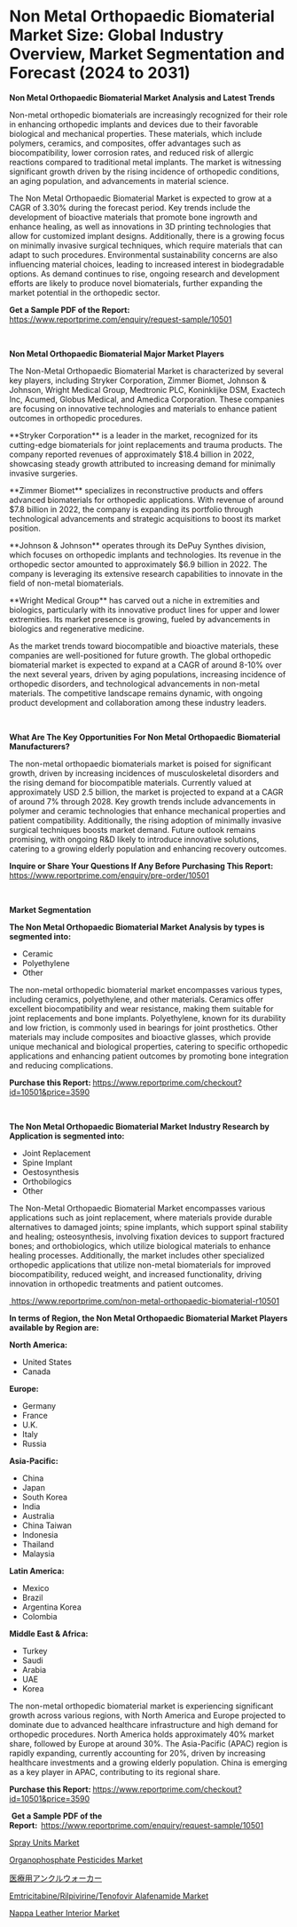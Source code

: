 <p><h1>Non Metal Orthopaedic Biomaterial Market Size: Global Industry Overview, Market Segmentation and Forecast (2024 to 2031)</h1></p><p><strong>Non Metal Orthopaedic Biomaterial Market Analysis and Latest Trends</strong></p>
<p><p>Non-metal orthopedic biomaterials are increasingly recognized for their role in enhancing orthopedic implants and devices due to their favorable biological and mechanical properties. These materials, which include polymers, ceramics, and composites, offer advantages such as biocompatibility, lower corrosion rates, and reduced risk of allergic reactions compared to traditional metal implants. The market is witnessing significant growth driven by the rising incidence of orthopedic conditions, an aging population, and advancements in material science.</p><p>The Non Metal Orthopaedic Biomaterial Market is expected to grow at a CAGR of 3.30% during the forecast period. Key trends include the development of bioactive materials that promote bone ingrowth and enhance healing, as well as innovations in 3D printing technologies that allow for customized implant designs. Additionally, there is a growing focus on minimally invasive surgical techniques, which require materials that can adapt to such procedures. Environmental sustainability concerns are also influencing material choices, leading to increased interest in biodegradable options. As demand continues to rise, ongoing research and development efforts are likely to produce novel biomaterials, further expanding the market potential in the orthopedic sector.</p></p>
<p><strong>Get a Sample PDF of the Report:&nbsp;</strong> <a href="https://www.reportprime.com/enquiry/request-sample/10501">https://www.reportprime.com/enquiry/request-sample/10501</a></p>
<p>&nbsp;</p>
<p><strong>Non Metal Orthopaedic Biomaterial Major Market Players</strong></p>
<p><p>The Non-Metal Orthopaedic Biomaterial Market is characterized by several key players, including Stryker Corporation, Zimmer Biomet, Johnson & Johnson, Wright Medical Group, Medtronic PLC, Koninklijke DSM, Exactech Inc, Acumed, Globus Medical, and Amedica Corporation. These companies are focusing on innovative technologies and materials to enhance patient outcomes in orthopedic procedures.</p><p>**Stryker Corporation** is a leader in the market, recognized for its cutting-edge biomaterials for joint replacements and trauma products. The company reported revenues of approximately $18.4 billion in 2022, showcasing steady growth attributed to increasing demand for minimally invasive surgeries.</p><p>**Zimmer Biomet** specializes in reconstructive products and offers advanced biomaterials for orthopedic applications. With revenue of around $7.8 billion in 2022, the company is expanding its portfolio through technological advancements and strategic acquisitions to boost its market position.</p><p>**Johnson & Johnson** operates through its DePuy Synthes division, which focuses on orthopedic implants and technologies. Its revenue in the orthopedic sector amounted to approximately $6.9 billion in 2022. The company is leveraging its extensive research capabilities to innovate in the field of non-metal biomaterials.</p><p>**Wright Medical Group** has carved out a niche in extremities and biologics, particularly with its innovative product lines for upper and lower extremities. Its market presence is growing, fueled by advancements in biologics and regenerative medicine.</p><p>As the market trends toward biocompatible and bioactive materials, these companies are well-positioned for future growth. The global orthopedic biomaterial market is expected to expand at a CAGR of around 8-10% over the next several years, driven by aging populations, increasing incidence of orthopedic disorders, and technological advancements in non-metal materials. The competitive landscape remains dynamic, with ongoing product development and collaboration among these industry leaders.</p></p>
<p>&nbsp;</p>
<p><strong>What Are The Key Opportunities For Non Metal Orthopaedic Biomaterial Manufacturers?</strong></p>
<p><p>The non-metal orthopaedic biomaterials market is poised for significant growth, driven by increasing incidences of musculoskeletal disorders and the rising demand for biocompatible materials. Currently valued at approximately USD 2.5 billion, the market is projected to expand at a CAGR of around 7% through 2028. Key growth trends include advancements in polymer and ceramic technologies that enhance mechanical properties and patient compatibility. Additionally, the rising adoption of minimally invasive surgical techniques boosts market demand. Future outlook remains promising, with ongoing R&D likely to introduce innovative solutions, catering to a growing elderly population and enhancing recovery outcomes.</p></p>
<p><strong>Inquire or Share Your Questions If Any Before Purchasing This Report:</strong> <a href="https://www.reportprime.com/enquiry/pre-order/10501">https://www.reportprime.com/enquiry/pre-order/10501</a></p>
<p>&nbsp;</p>
<p><strong>Market Segmentation</strong></p>
<p><strong>The Non Metal Orthopaedic Biomaterial Market Analysis by types is segmented into:</strong></p>
<p><ul><li>Ceramic</li><li>Polyethylene</li><li>Other</li></ul></p>
<p><p>The non-metal orthopedic biomaterial market encompasses various types, including ceramics, polyethylene, and other materials. Ceramics offer excellent biocompatibility and wear resistance, making them suitable for joint replacements and bone implants. Polyethylene, known for its durability and low friction, is commonly used in bearings for joint prosthetics. Other materials may include composites and bioactive glasses, which provide unique mechanical and biological properties, catering to specific orthopedic applications and enhancing patient outcomes by promoting bone integration and reducing complications.</p></p>
<p><strong>Purchase this Report:&nbsp;</strong><a href="https://www.reportprime.com/checkout?id=10501&price=3590">https://www.reportprime.com/checkout?id=10501&price=3590</a></p>
<p>&nbsp;</p>
<p><strong>The Non Metal Orthopaedic Biomaterial Market Industry Research by Application is segmented into:</strong></p>
<p><ul><li>Joint Replacement</li><li>Spine Implant</li><li>Oestosynthesis</li><li>Orthobilogics</li><li>Other</li></ul></p>
<p><p>The Non-Metal Orthopaedic Biomaterial Market encompasses various applications such as joint replacement, where materials provide durable alternatives to damaged joints; spine implants, which support spinal stability and healing; osteosynthesis, involving fixation devices to support fractured bones; and orthobiologics, which utilize biological materials to enhance healing processes. Additionally, the market includes other specialized orthopedic applications that utilize non-metal biomaterials for improved biocompatibility, reduced weight, and increased functionality, driving innovation in orthopedic treatments and patient outcomes.</p></p>
<p><a href="https://www.reportprime.com/non-metal-orthopaedic-biomaterial-r10501">&nbsp;https://www.reportprime.com/non-metal-orthopaedic-biomaterial-r10501</a></p>
<p><strong>In terms of Region, the Non Metal Orthopaedic Biomaterial Market Players available by Region are:</strong></p>
<p>
    <p> <strong> North America: </strong>
        <ul>
            <li>United States</li>
            <li>Canada</li>
        </ul>
        </p> 
    <p> <strong> Europe: </strong>
        <ul>
            <li>Germany</li>
            <li>France</li>
            <li>U.K.</li>
            <li>Italy</li>
            <li>Russia</li>
        </ul>
        </p> 
    <p> <strong> Asia-Pacific: </strong>
        <ul>
            <li>China</li>
            <li>Japan</li>
            <li>South Korea</li>
            <li>India</li>
            <li>Australia</li>
            <li>China Taiwan</li>
            <li>Indonesia</li>
            <li>Thailand</li>
            <li>Malaysia</li>
        </ul>
        </p> 
    <p> <strong> Latin America: </strong>
        <ul>
            <li>Mexico</li>
            <li>Brazil</li>
            <li>Argentina Korea</li>
            <li>Colombia</li>
        </ul>
        </p> 
    <p> <strong> Middle East & Africa: </strong>
        <ul>
            <li>Turkey</li>
            <li>Saudi</li>
            <li>Arabia</li>
            <li>UAE</li>
            <li>Korea</li>
        </ul>
    </p>
    </p>
<p><p>The non-metal orthopedic biomaterial market is experiencing significant growth across various regions, with North America and Europe projected to dominate due to advanced healthcare infrastructure and high demand for orthopedic procedures. North America holds approximately 40% market share, followed by Europe at around 30%. The Asia-Pacific (APAC) region is rapidly expanding, currently accounting for 20%, driven by increasing healthcare investments and a growing elderly population. China is emerging as a key player in APAC, contributing to its regional share.</p></p>
<p><strong>Purchase this Report: </strong><a href="https://www.reportprime.com/checkout?id=10501&price=3590">https://www.reportprime.com/checkout?id=10501&price=3590</a></p>
<p>&nbsp;<strong>Get a Sample PDF of the Report:&nbsp;&nbsp;</strong><a href="https://www.reportprime.com/enquiry/request-sample/10501">https://www.reportprime.com/enquiry/request-sample/10501</a></p>
<p><strong></strong></p>
<p><p><a href="https://issuu.com/reportprime-2/docs/spray-units-market-size-2030.pptx_82f60c9525a6d4">Spray Units Market</a></p><p><a href="https://www.linkedin.com/pulse/organophosphate-pesticides-market-size-segmentation-trends-growth-ngluc?trackingId=0XYn24oZQ8uY1tAC1rDdUw%3D%3D">Organophosphate Pesticides Market</a></p><p><a href="https://medium.com/@emmittkutch2023/medical-ankle-walker-market-%E3%81%AF-%E3%82%B3%E3%82%B9%E3%83%88%E7%AE%A1%E7%90%86%E3%81%A8%E5%8A%B9%E7%8E%87%E5%90%91%E4%B8%8A%E3%82%92%E5%84%AA%E5%85%88%E3%81%97%E3%81%BE%E3%81%99-%E3%81%95%E3%82%89%E3%81%AB-%E5%A0%B1%E5%91%8A%E6%9B%B8%E3%81%AF%E5%B8%82%E5%A0%B4%E3%81%AE%E9%9C%80%E8%A6%81%E9%9D%A2%E3%81%A8%E4%BE%9B%E7%B5%A6%E9%9D%A2%E3%81%AE%E4%B8%A1%E6%96%B9%E3%82%92%E3%82%AB%E3%83%90%E3%83%BC%E3%81%97%E3%81%A6%E3%81%84%E3%81%BE%E3%81%99-medical-ankle-5f134140b52d?postPublishedType=initial">医療用アンクルウォーカー</a></p><p><a href="https://medium.com/@vaniquavaughn8/the-global-emtricitabine-rilpivirine-tenofovir-alafenamide-market-is-at-the-forefront-of-f66d517a64a0">Emtricitabine/Rilpivirine/Tenofovir Alafenamide Market</a></p><p><a href="https://issuu.com/reportprime-2/docs/nappa-leather-interior-market-size-_ff821302958b62">Nappa Leather Interior Market</a></p></p>
